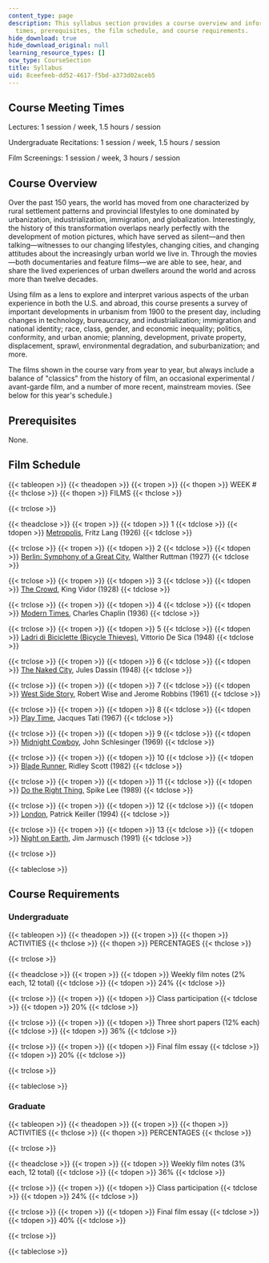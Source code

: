 ```yaml
---
content_type: page
description: This syllabus section provides a course overview and information on meeting
  times, prerequisites, the film schedule, and course requirements.
hide_download: true
hide_download_original: null
learning_resource_types: []
ocw_type: CourseSection
title: Syllabus
uid: 8ceefeeb-dd52-4617-f5bd-a373d02aceb5
---
```


Course Meeting Times
--------------------

Lectures: 1 session / week, 1.5 hours / session

Undergraduate Recitations: 1 session / week, 1.5 hours / session

Film Screenings: 1 session / week, 3 hours / session

Course Overview
---------------

Over the past 150 years, the world has moved from one characterized by rural settlement patterns and provincial lifestyles to one dominated by urbanization, industrialization, immigration, and globalization. Interestingly, the history of this transformation overlaps nearly perfectly with the development of motion pictures, which have served as silent—and then talking—witnesses to our changing lifestyles, changing cities, and changing attitudes about the increasingly urban world we live in. Through the movies—both documentaries and feature films—we are able to see, hear, and share the lived experiences of urban dwellers around the world and across more than twelve decades.

Using film as a lens to explore and interpret various aspects of the urban experience in both the U.S. and abroad, this course presents a survey of important developments in urbanism from 1900 to the present day, including changes in technology, bureaucracy, and industrialization; immigration and national identity; race, class, gender, and economic inequality; politics, conformity, and urban anomie; planning, development, private property, displacement, sprawl, environmental degradation, and suburbanization; and more.

The films shown in the course vary from year to year, but always include a balance of "classics" from the history of film, an occasional experimental / avant-garde film, and a number of more recent, mainstream movies. (See below for this year's schedule.)

Prerequisites
-------------

None.

Film Schedule
-------------

{{< tableopen >}}
{{< theadopen >}}
{{< tropen >}}
{{< thopen >}}
WEEK #
{{< thclose >}}
{{< thopen >}}
FILMS
{{< thclose >}}

{{< trclose >}}

{{< theadclose >}}
{{< tropen >}}
{{< tdopen >}}
1
{{< tdclose >}}
{{< tdopen >}}
[Metropolis](http://www.imdb.com/title/tt0017136/), Fritz Lang (1926)
{{< tdclose >}}

{{< trclose >}}
{{< tropen >}}
{{< tdopen >}}
2
{{< tdclose >}}
{{< tdopen >}}
[Berlin: Symphony of a Great City](http://www.imdb.com/title/tt0017668/), Walther Ruttman (1927)
{{< tdclose >}}

{{< trclose >}}
{{< tropen >}}
{{< tdopen >}}
3
{{< tdclose >}}
{{< tdopen >}}
[The Crowd](http://www.imdb.com/title/tt0018806/), King Vidor (1928)
{{< tdclose >}}

{{< trclose >}}
{{< tropen >}}
{{< tdopen >}}
4
{{< tdclose >}}
{{< tdopen >}}
[Modern Times](http://www.imdb.com/title/tt0027977/), Charles Chaplin (1936)
{{< tdclose >}}

{{< trclose >}}
{{< tropen >}}
{{< tdopen >}}
5
{{< tdclose >}}
{{< tdopen >}}
[Ladri di Biciclette (Bicycle Thieves)](http://www.imdb.com/title/tt0040522/), Vittorio De Sica (1948)
{{< tdclose >}}

{{< trclose >}}
{{< tropen >}}
{{< tdopen >}}
6
{{< tdclose >}}
{{< tdopen >}}
[The Naked City](http://www.imdb.com/title/tt0040636/), Jules Dassin (1948)
{{< tdclose >}}

{{< trclose >}}
{{< tropen >}}
{{< tdopen >}}
7
{{< tdclose >}}
{{< tdopen >}}
[West Side Story](http://www.imdb.com/title/tt0055614/), Robert Wise and Jerome Robbins (1961)
{{< tdclose >}}

{{< trclose >}}
{{< tropen >}}
{{< tdopen >}}
8
{{< tdclose >}}
{{< tdopen >}}
[Play Time](http://www.imdb.com/title/tt0062136/), Jacques Tati (1967)
{{< tdclose >}}

{{< trclose >}}
{{< tropen >}}
{{< tdopen >}}
9
{{< tdclose >}}
{{< tdopen >}}
[Midnight Cowboy](http://www.imdb.com/title/tt0064665/), John Schlesinger (1969)
{{< tdclose >}}

{{< trclose >}}
{{< tropen >}}
{{< tdopen >}}
10
{{< tdclose >}}
{{< tdopen >}}
[Blade Runner](http://www.imdb.com/title/tt0083658/), Ridley Scott (1982)
{{< tdclose >}}

{{< trclose >}}
{{< tropen >}}
{{< tdopen >}}
11
{{< tdclose >}}
{{< tdopen >}}
[Do the Right Thing](http://www.imdb.com/title/tt0097216/), Spike Lee (1989)
{{< tdclose >}}

{{< trclose >}}
{{< tropen >}}
{{< tdopen >}}
12
{{< tdclose >}}
{{< tdopen >}}
[London](http://www.imdb.com/title/tt0110377/), Patrick Keiller (1994)
{{< tdclose >}}

{{< trclose >}}
{{< tropen >}}
{{< tdopen >}}
13
{{< tdclose >}}
{{< tdopen >}}
[Night on Earth](http://www.imdb.com/title/tt0102536/), Jim Jarmusch (1991)
{{< tdclose >}}

{{< trclose >}}

{{< tableclose >}}

Course Requirements
-------------------

### Undergraduate

{{< tableopen >}}
{{< theadopen >}}
{{< tropen >}}
{{< thopen >}}
ACTIVITIES
{{< thclose >}}
{{< thopen >}}
PERCENTAGES
{{< thclose >}}

{{< trclose >}}

{{< theadclose >}}
{{< tropen >}}
{{< tdopen >}}
Weekly film notes (2% each, 12 total)
{{< tdclose >}}
{{< tdopen >}}
24%
{{< tdclose >}}

{{< trclose >}}
{{< tropen >}}
{{< tdopen >}}
Class participation
{{< tdclose >}}
{{< tdopen >}}
20%
{{< tdclose >}}

{{< trclose >}}
{{< tropen >}}
{{< tdopen >}}
Three short papers (12% each)
{{< tdclose >}}
{{< tdopen >}}
36%
{{< tdclose >}}

{{< trclose >}}
{{< tropen >}}
{{< tdopen >}}
Final film essay
{{< tdclose >}}
{{< tdopen >}}
20%
{{< tdclose >}}

{{< trclose >}}

{{< tableclose >}}

### Graduate

{{< tableopen >}}
{{< theadopen >}}
{{< tropen >}}
{{< thopen >}}
ACTIVITIES
{{< thclose >}}
{{< thopen >}}
PERCENTAGES
{{< thclose >}}

{{< trclose >}}

{{< theadclose >}}
{{< tropen >}}
{{< tdopen >}}
Weekly film notes (3% each, 12 total)
{{< tdclose >}}
{{< tdopen >}}
36%
{{< tdclose >}}

{{< trclose >}}
{{< tropen >}}
{{< tdopen >}}
Class participation
{{< tdclose >}}
{{< tdopen >}}
24%
{{< tdclose >}}

{{< trclose >}}
{{< tropen >}}
{{< tdopen >}}
Final film essay
{{< tdclose >}}
{{< tdopen >}}
40%
{{< tdclose >}}

{{< trclose >}}

{{< tableclose >}}